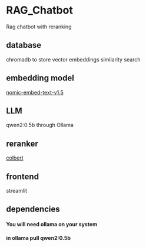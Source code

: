 
# RAG_Chatbot
Rag chatbot with reranking

## database
chromadb to store vector embeddings
similarity search

## embedding model
[nomic-embed-text-v1.5](https://huggingface.co/nomic-ai/nomic-embed-text-v1.5)

## LLM
qwen2:0.5b through Ollama

## reranker
[colbert](https://huggingface.co/colbert-ir/colbertv2.0)

## frontend 
streamlit

## dependencies

#### **You will need ollama on your system**
#### **in ollama pull qwen2:0.5b**
